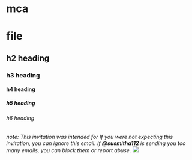 # mca
# file
## h2 heading
### h3 heading
#### h4 heading
##### h5 heading
###### h6 heading
_note: This invitation was intended for If you were not expecting this invitation, you can ignore this email. If **@susmitha112** is sending you too many emails, you can block them or report abuse._
<img src="https://images.pexels.com/photos/736230/pexels-photo-736230.jpeg?auto=compress&cs=tinysrgb&dpr=1&w=500">
